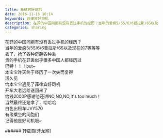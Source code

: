 ```yaml
---
title: 菲律宾好司机
date: 2016-11-16 10:14
keywords: 菲律宾好司机
description: 在菲的中国同胞有没有丢过手机的经历？当年的爱疯5/5S/6/6普拉斯/6S以及现在的7等等等丢了，抢了各种奇葩各种丢贵的手机在菲丢似乎很多中国人都经历过巴特！！！but~本宝宝昨天终于经历了一次失而复得活久见给本宝宝遇见了菲律宾好司机开车大老远给送回来了给钱2000P感谢他还讲NO,NO,NO,It's too much！当然最终还是拿了，哈哈哈白色出租车UVY570有缘乘坐的同胞们记得他是好司机哦~
categories: sharing
---
```

<td class="t_f" id="postmessage_427392">

在菲的中国同胞有没有丢过手机的经历？<br/>
当年的爱疯5/5S/6/6普拉斯/6S以及现在的7等等等<br/>
丢了，抢了各种奇葩各种丢<br/>
贵的手机在菲丢似乎很多中国人都经历过<br/>
巴特！！！but~<br/>
本宝宝昨天终于经历了一次失而复得<br/>
活久见<br/>
给本宝宝遇见了菲律宾好司机<br/>
开车大老远给送回来了<br/>
给钱2000P感谢他还讲NO,NO,NO,It's too much！<br/>
当然最终还是拿了，哈哈哈<br/>
白色出租车UVY570<br/>
有缘乘坐的同胞们<br/>
记得他是好司机哦~<br/>
</td>
###### 转载自[菲龙网]
